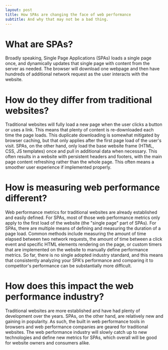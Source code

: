 ```yaml
---
layout: post
title: How SPAs are changing the face of web performance
subtitle: And why that may not be a bad thing. 
---
```


# What are SPAs? 
Broadly speaking, Single Page Applications (SPAs) loads a single page once, and dynamically updates that single page with content from the server as needed. The browser will download one webpage and then have hundreds of additional network request as the user interacts with the website. 

# How do they differ from traditional websites? 
Traditional websites will fully load a new page when the user clicks a button or uses a link. This means that plenty of content is re-downloaded each time the page loads. This duplicate downloading is somewhat mitigated by browser caching, but that only applies after the first page load of the user's visit. SPAs, on the other hand, only load the base website frame (HTML, CSS, JS templates) once and pull in additional data when necessary. This often results in a website with persistent headers and footers, with the main page content refreshing rather than the whole page. This often means a smoother user experience if implemented properly. 

# How is measuring web performance different? 
Web performance metrics for traditional websites are already established and easily defined. For SPAs, most of those web performance metrics only apply to the first load of the website (the "single page" part of SPAs). For SPAs, there are multiple means of defining and measuring the duration of a page load. Common methods include measuring the amount of time elapsed between two network requests, the amount of time between a click event and specific HTML elements rendering on the page, or custom timers that are implemented on the website to manually define performance metrics. So far, there is no single adopted industry standard, and this means that consistently analyzing your SPA's performance and comparing it to competitor's performance can be substantially more difficult. 

# How does this impact the web performance industry? 
Traditional websites are more established and have had plenty of development over the years. SPAs, on the other hand, are relatively new and gaining in popularity. As such, the built in web performance tools in browsers and web performance companies are geared for traditional websites. The web performance industry will slowly catch up to new technologies and define new metrics for SPAs, which overall will be good for website owners and consumers alike. 

<!-- Material/Angular/web performance company -->
